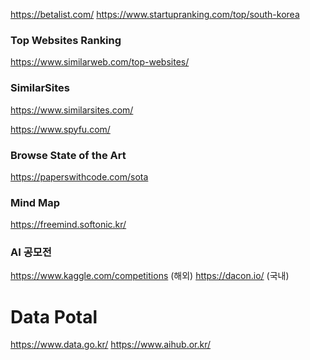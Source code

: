 https://betalist.com/
https://www.startupranking.com/top/south-korea

### Top Websites Ranking
https://www.similarweb.com/top-websites/

### SimilarSites
https://www.similarsites.com/

https://www.spyfu.com/


### Browse State of the Art
https://paperswithcode.com/sota


### Mind Map
https://freemind.softonic.kr/

### AI 공모전
https://www.kaggle.com/competitions (해외)
https://dacon.io/ (국내)

# Data Potal
https://www.data.go.kr/
https://www.aihub.or.kr/ 
